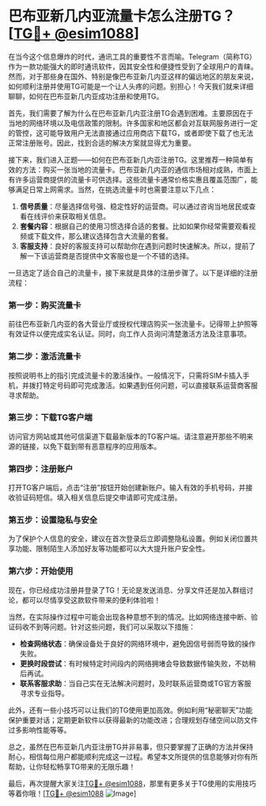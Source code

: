 # 巴布亚新几内亚流量卡怎么注册TG？[[TG💪+ @esim1088](https://t.me/s/esim1088)]

在当今这个信息爆炸的时代，通讯工具的重要性不言而喻。Telegram（简称TG）作为一款功能强大的即时通讯软件，因其安全性和便捷性受到了全球用户的青睐。然而，对于那些身在国外、特别是像巴布亚新几内亚这样的偏远地区的朋友来说，如何顺利注册并使用TG可能是一个让人头疼的问题。别担心！今天我们就来详细聊聊，如何在巴布亚新几内亚成功注册和使用TG。

首先，我们需要了解为什么在巴布亚新几内亚注册TG会遇到困难。主要原因在于当地的网络环境以及电信政策的限制。许多国家和地区都会对互联网服务进行一定的管控，这可能导致用户无法直接通过应用商店下载TG，或者即使下载了也无法正常注册账号。因此，找到合适的解决方案就显得尤为重要。

接下来，我们进入正题——如何在巴布亚新几内亚注册TG。这里推荐一种简单有效的方法：购买一张当地的流量卡。巴布亚新几内亚的通信市场相对成熟，市面上有许多运营商提供的流量卡可供选择。这些流量卡通常价格实惠且覆盖范围广，能够满足日常上网需求。当然，在挑选流量卡时也需要注意以下几点：

1. **信号质量**：尽量选择信号强、稳定性好的运营商。可以通过咨询当地居民或查看在线评价来获取相关信息。
2. **套餐内容**：根据自己的使用习惯选择合适的套餐。比如如果你经常需要观看视频或下载文件，那么建议选择包含大流量的套餐。
3. **客服支持**：良好的客服支持可以帮助你在遇到问题时快速解决。所以，提前了解一下该运营商是否提供中文客服也是一个不错的选择。

一旦选定了适合自己的流量卡，接下来就是具体的注册步骤了。以下是详细的注册流程：

### 第一步：购买流量卡
前往巴布亚新几内亚的各大营业厅或授权代理店购买一张流量卡。记得带上护照等有效证件以便完成实名认证。同时，向工作人员询问清楚激活方法及注意事项。

### 第二步：激活流量卡
按照说明书上的指引完成流量卡的激活操作。一般情况下，只需将SIM卡插入手机，并拨打特定号码即可完成激活。如果遇到任何问题，可以直接联系运营商客服寻求帮助。

### 第三步：下载TG客户端
访问官方网站或其他可信渠道下载最新版本的TG客户端。请注意避开那些不明来源的链接，以免下载到带有恶意程序的应用版本。

### 第四步：注册账户
打开TG客户端后，点击“注册”按钮开始创建新账户。输入有效的手机号码，并接收验证码短信。填入相关信息后提交申请即可完成注册。

### 第五步：设置隐私与安全
为了保护个人信息的安全，建议在首次登录后立即调整隐私设置。例如关闭位置共享功能、限制陌生人添加好友等功能都可以大大提升账户安全性。

### 第六步：开始使用
现在，你已经成功注册并登录了TG！无论是发送消息、分享文件还是加入群组讨论，都可以尽情享受这款软件带来的便利体验啦！

当然，在实际操作过程中可能会出现各种意想不到的情况。比如网络连接中断、验证码收不到等问题。针对这些问题，我们可以采取以下措施：

- **检查网络状态**：确保设备处于良好的网络环境中，避免因信号弱而导致的操作失败。
- **更换时段尝试**：有时候特定时间段内的网络拥堵会导致数据传输失败，不妨稍后再试。
- **联系客服求助**：当自己实在无法解决问题时，及时联系运营商或TG官方客服寻求专业指导。

此外，还有一些小技巧可以让我们的TG使用更加高效。例如利用“秘密聊天”功能保护重要对话；定期更新软件以获得最新的功能改进；合理规划存储空间以防文件过多影响性能等等。

总之，虽然在巴布亚新几内亚注册TG并非易事，但只要掌握了正确的方法并保持耐心，相信每位用户都能顺利完成这一过程。希望本文所提供的信息能够对你有所帮助，让你轻松畅享TG带来的无限乐趣！

最后，再次提醒大家关注[TG💪+ @esim1088](https://t.me/s/esim1088)，那里有更多关于TG使用的实用技巧等着你哦！[[TG💪+ @esim1088](https://t.me/s/esim1088) ![Image](https://i.postimg.cc/4NQfJmqS/Snipaste-2025-05-13-00-14-12.png)]